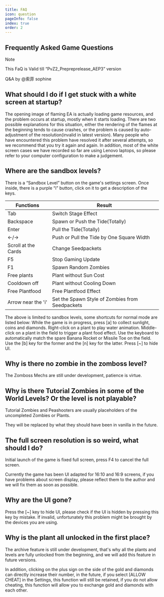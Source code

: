 ```yaml
---
title: FAQ
icon: question
pageInfo: false
index: true
order: 2
---
```

## Frequently Asked Game Questions

> [!note]
> This FaQ is Valid till “PvZ2_Prepreprelease_AEP3” version
>
> Q&A by @索菲 sophine


## What should I do if I get stuck with a white screen at startup?

The opening image of flaming EA is actually loading game resources, and the problem occurs at startup, mostly when it starts loading. 
There are two possible explanations for this situation, either the rendering of the flames at the beginning tends to cause crashes, or the problem is caused by auto-adjustment of the resolution(invalid in latest version). 
Many people who have encountered this problem have resolved it after several attempts, so we recommend that you try it again and again. In addition, most of the white screen cases we have recorded so far are using Lenovo laptops, so please refer to your computer configuration to make a judgement.

## Where are the sandbox levels?

There is a “Sandbox Level” button on the game's settings screen. 
Once inside, there is a purple “i” button, click on it to get a description of the keys.

| Functions              | Result                                                |
| ---------------------- | ----------------------------------------------------  |
| Tab                    | Switch Stage Effect                                   |
| Backspace              | Spawn or Push the Tide(Totally)                       |
| Enter                  | Pull the Tide(Totally)                                |
| ←/→                    | Push or Pull the Tide by One Square Width             |
| Scroll at the Cards    | Change Seedpackets                                    |
| F5                     | Stop Gaming Update                                    |
| F1                     | Spawn Random Zombies                                  |
| Free plants            | Plant without Sun Cost                                |
| Cooldown off           | Plant without Cooling Down                            |
| Free Plantfood         | Free Plantfood Effect                                 |
| Arrow near the 'i'     | Set the Spawn Style of Zombies from Seedpackets       |

The above is limited to sandbox levels, some shortcuts for normal mode are listed below:
While the game is in progress, press [a] to collect sunlight, coins and diamonds.
Right-click on a plant to play water animation.
Middle-click on a plant in the field to trigger a plant food effect.
Use the keyboard to automatically match the spare Banana Rocket or Missile Toe on the field.
Use the [b] key for the former and the [n] key for the latter.
Press [~] to hide UI. 

## Why is there no zombie in the zomboss level?

The Zomboss Mechs are still under development, patience is virtue. 

## Why is there Tutorial Zombies in some of the World Levels? Or the level is not playable?

Tutorial Zombies and Peashooters are usually placeholders of the uncompleted Zombies or Plants. 

They will be replaced by what they should have been in vanilla in the future.

## The full screen resolution is so weird, what should I do?

Initial launch of the game is fixed full screen, press F4 to cancel the full screen. 

Currently the game has been UI adapted for 16:10 and 16:9 screens, if you have problems about screen display, please reflect them to 
the author and we will fix them as soon as possible.

## Why are the UI gone?

Press the [~] key to hide UI, please check if the UI is hidden by pressing this key by mistake.
If invalid, unfortunately this problem might be brought by the devices you are using.

## Why is the plant all unlocked in the first place?

The archive feature is still under development, that's why all the plants and levels are fully unlocked from the beginning, and we will add this feature in future versions.

In addition, clicking on the plus sign on the side of the gold and diamonds can directly increase their number, in the future, if you select [ALLOW CHEAT] in the Settings, this function will still be retained, if you do not allow cheating, this function will allow you to exchange gold and diamonds with each other.
